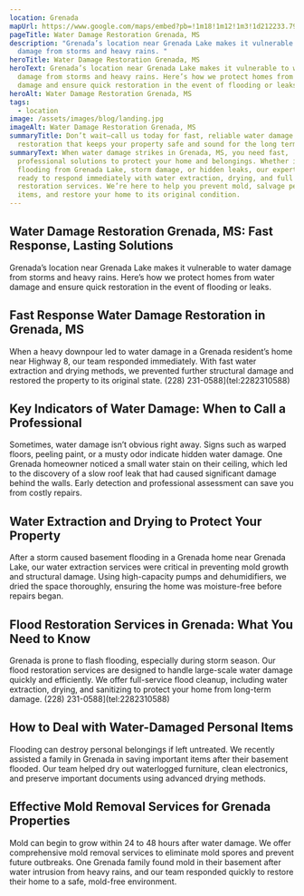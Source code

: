 ```yaml
---
location: Grenada
mapUrl: https://www.google.com/maps/embed?pb=!1m18!1m12!1m3!1d212233.79571391127!2d-89.98300479368655!3d33.78254545610355!2m3!1f0!2f0!3f0!3m2!1i1024!2i768!4f13.1!3m3!1m2!1s0x8881ccd9ad403dff%3A0xd410602682955c93!2sGrenada%2C%20MS%2038901%2C%20USA!5e0!3m2!1sen!2sph!4v1728662418598!5m2!1sen!2sph
pageTitle: Water Damage Restoration Grenada, MS
description: "Grenada’s location near Grenada Lake makes it vulnerable to water
  damage from storms and heavy rains. "
heroTitle: Water Damage Restoration Grenada, MS
heroText: Grenada’s location near Grenada Lake makes it vulnerable to water
  damage from storms and heavy rains. Here’s how we protect homes from water
  damage and ensure quick restoration in the event of flooding or leaks.
heroAlt: Water Damage Restoration Grenada, MS
tags:
  - location
image: /assets/images/blog/landing.jpg
imageAlt: Water Damage Restoration Grenada, MS
summaryTitle: Don’t wait—call us today for fast, reliable water damage
  restoration that keeps your property safe and sound for the long term!
summaryText: When water damage strikes in Grenada, MS, you need fast,
  professional solutions to protect your home and belongings. Whether it's
  flooding from Grenada Lake, storm damage, or hidden leaks, our expert team is
  ready to respond immediately with water extraction, drying, and full
  restoration services. We’re here to help you prevent mold, salvage personal
  items, and restore your home to its original condition.
---
```

## Water Damage Restoration Grenada, MS: Fast Response, Lasting Solutions

Grenada’s location near Grenada Lake makes it vulnerable to water damage from storms and heavy rains. Here’s how we protect homes from water damage and ensure quick restoration in the event of flooding or leaks.

## Fast Response Water Damage Restoration in Grenada, MS

When a heavy downpour led to water damage in a Grenada resident’s home near Highway 8, our team responded immediately. With fast water extraction and drying methods, we prevented further structural damage and restored the property to its original state.
(228) 231-0588](tel:2282310588)

## Key Indicators of Water Damage: When to Call a Professional

Sometimes, water damage isn’t obvious right away. Signs such as warped floors, peeling paint, or a musty odor indicate hidden water damage. One Grenada homeowner noticed a small water stain on their ceiling, which led to the discovery of a slow roof leak that had caused significant damage behind the walls. Early detection and professional assessment can save you from costly repairs.

## Water Extraction and Drying to Protect Your Property

After a storm caused basement flooding in a Grenada home near Grenada Lake, our water extraction services were critical in preventing mold growth and structural damage. Using high-capacity pumps and dehumidifiers, we dried the space thoroughly, ensuring the home was moisture-free before repairs began.

## Flood Restoration Services in Grenada: What You Need to Know

Grenada is prone to flash flooding, especially during storm season. Our flood restoration services are designed to handle large-scale water damage quickly and efficiently. We offer full-service flood cleanup, including water extraction, drying, and sanitizing to protect your home from long-term damage.
(228) 231-0588](tel:2282310588)

## How to Deal with Water-Damaged Personal Items

Flooding can destroy personal belongings if left untreated. We recently assisted a family in Grenada in saving important items after their basement flooded. Our team helped dry out waterlogged furniture, clean electronics, and preserve important documents using advanced drying methods.

## Effective Mold Removal Services for Grenada Properties

Mold can begin to grow within 24 to 48 hours after water damage. We offer comprehensive mold removal services to eliminate mold spores and prevent future outbreaks. One Grenada family found mold in their basement after water intrusion from heavy rains, and our team responded quickly to restore their home to a safe, mold-free environment.
